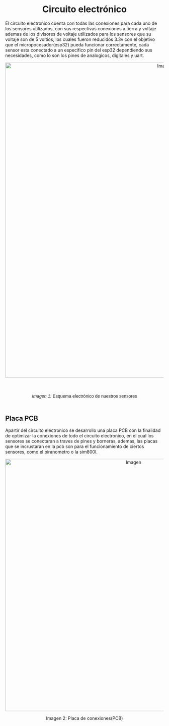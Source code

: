 <p align="left">
  <h1 align="center">Circuito electrónico</h1>
</p>

El circuito electronico cuenta con todas las conexiones para cada uno de los sensores utilizados, con sus respectivas conexiones a tierra y voltaje ademas de los divisores de voltaje utilizados para los sensores que su voltaje son de 5 voltios, los cuales fueron reducidos 3.3v con el objetivo que el micropocesador(esp32) pueda funcionar correctamente, cada sensor esta conectado a un especifico pin del esp32 dependiendo sus necesidades, como lo son los pines de analogicos, digitales y uart.

<div style="text-align:center;">
    <img src="https://github.com/user-attachments/assets/57024833-3ba2-4419-880d-a8e686643698" alt="Imagen" width="1000px">
</div>
<p align="center" style="margin-top: 50px; margin-bottom: 50px; font-family: Arial, sans-serif;">
<i>Imagen 1:</i> Esquema electrónico de nuestros sensores
</p>


## Placa PCB

Apartir del circuito electronico se desarrollo una placa PCB con la finalidad de optimizar la conexiones de todo el circuito electronico, en el cual los sensores se conectaran a traves de pines y borneras, ademas, las placas que se incrustaran en la pcb son para el funcionamiento de ciertos sensores, como el piranometro o la sim800l.

<div style="text-align:center;">
    <img src="https://github.com/user-attachments/assets/f4fac341-024f-4bb2-a020-1d15e98ba24f" alt="Imagen" width="800px">
    <p style = "text-align:center;">Imagen 2: Placa de conexiones(PCB)</p>
</div>


